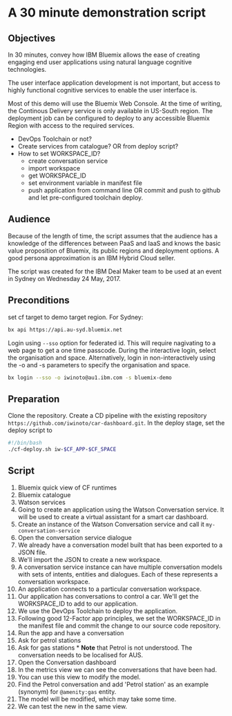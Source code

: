 # A 30 minute demonstration script

## Objectives
In 30 minutes, convey how IBM Bluemix allows the ease of creating engaging end user applications using natural language cognitive technologies.

The user interface application development is not important, but access to highly functional cognitive services to enable the user interface is.

Most of this demo will use the Bluemix Web Console. At the time of writing, the Continous Delivery service is only available in US-South region. The deployment job can be configured to deploy to any accessible Bluemix Region with access to the required services.

  * DevOps Toolchain or not?
  * Create services from catalogue? OR from deploy script?
  * How to set WORKSPACE_ID?
    * create conversation service
    * import workspace
    * get WORKSPACE_ID
    * set environment variable in manifest file
    * push application from command line OR commit and push to github and let pre-configured toolchain deploy.

## Audience
Because of the length of time, the script assumes that the audience has a knowledge of the differences between PaaS and IaaS and knows the basic value proposition of Bluemix, its public regions and deployment options. A good persona approximation is an IBM Hybrid Cloud seller.

The script was created for the IBM Deal Maker team to be used at an event in Sydney on Wednesday 24 May, 2017.

## Preconditions
set cf target to demo target region. For Sydney:
```sh
bx api https://api.au-syd.bluemix.net
```
Login using `--sso` option for federated id. This will require nagivating to a web page to get a one time passcode. During the interactive login, select the organisation and space. Alternatively, login in non-interactively using the -o and -s parameters to specify the organisation and space.
```sh
bx login --sso -o iwinoto@au1.ibm.com -s bluemix-demo
```

## Preparation
Clone the repository.
Create a CD pipeline with the existing repository `https://github.com/iwinoto/car-dashboard.git`.
In the deploy stage, set the deploy script to
```sh
#!/bin/bash
./cf-deploy.sh iw-$CF_APP-$CF_SPACE
```

## Script
  1. Bluemix quick view of CF runtimes
  1. Bluemix catalogue
  1. Watson services
  1. Going to create an application using the Watson Conversation service. It will be used to create a virtual assistant for a smart car dashboard.
  1. Create an instance of the Watson Conversation service and call it `my-conversation-service`
  1. Open the conversation service dialogue
  1. We already have a conversation model built that has been exported to a JSON file.
  1. We'll import the JSON to create a new workspace.
  1. A conversation service instance can have multiple conversation models with sets of intents, entities and dialogues. Each of these represents a conversation workspace.
  1. An application connects to a particular conversation workspace.
  1. Our application has conversations to control a car. We'll get the WORKSPACE_ID to add to our application.
  1. We use the DevOps Toolchain to deploy the application.
  1. Following good 12-Factor app principles, we set the WORKSPACE_ID in the manifest file and commit the change to our source code repository.
  1. Run the app and have a conversation
  1. Ask for petrol stations
  1. Ask for gas stations
    * **Note** that Petrol is not understood. The conversation needs to be localised for AUS.
  1. Open the Conversation dashboard
  1. In the metrics view we can see the conversations that have been had.
  1. You can use this view to modify the model.
  1. Find the Petrol conversation and add 'Petrol station' as an example (synonym) for `@amenity:gas` entity.
  1. The model will be modified, which may take some time.
  1. We can test the new in the same view.
